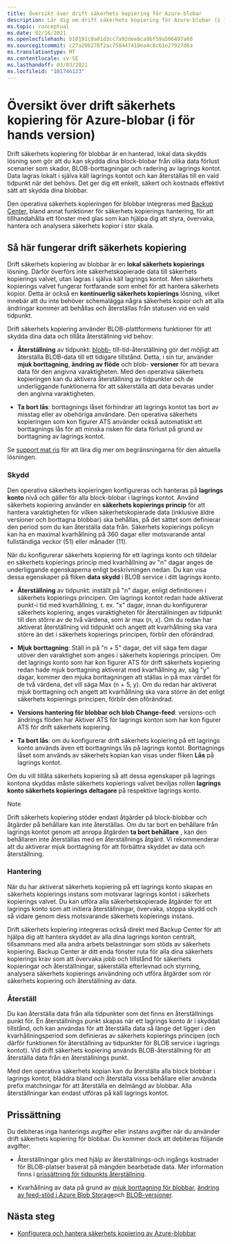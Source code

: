 ```yaml
---
title: Översikt över drift säkerhets kopiering för Azure-blobar
description: Lär dig om drift säkerhets kopiering för Azure-blobar (i för hands version).
ms.topic: conceptual
ms.date: 02/16/2021
ms.openlocfilehash: b10191c8a01d3cc7a92dee8ca9bf59a506497a60
ms.sourcegitcommit: c27a20b278f2ac758447418ea4c8c61e27927d6a
ms.translationtype: MT
ms.contentlocale: sv-SE
ms.lasthandoff: 03/03/2021
ms.locfileid: "101746123"
---
```

# <a name="overview-of-operational-backup-for-azure-blobs-in-preview"></a>Översikt över drift säkerhets kopiering för Azure-blobar (i för hands version)

Drift säkerhets kopiering för blobbar är en hanterad, lokal data skydds lösning som gör att du kan skydda dina block-blobar från olika data förlust scenarier som skador, BLOB-borttagningar och radering av lagrings kontot. Data lagras lokalt i själva käll lagrings kontot och kan återställas till en vald tidpunkt när det behövs. Det ger dig ett enkelt, säkert och kostnads effektivt sätt att skydda dina blobbar.

Den operativa säkerhets kopieringen för blobbar integreras med [Backup Center](backup-center-overview.md), bland annat funktioner för säkerhets kopierings hantering, för att tillhandahålla ett fönster med glas som kan hjälpa dig att styra, övervaka, hantera och analysera säkerhets kopior i stor skala.

## <a name="how-operational-backup-works"></a>Så här fungerar drift säkerhets kopiering

Drift säkerhets kopiering av blobbar är en **lokal säkerhets kopierings** lösning. Därför överförs inte säkerhetskopierade data till säkerhets kopierings valvet, utan lagras i själva käll lagrings kontot. Men säkerhets kopierings valvet fungerar fortfarande som enhet för att hantera säkerhets kopior. Detta är också en **kontinuerlig säkerhets kopierings** lösning, vilket innebär att du inte behöver schemalägga några säkerhets kopior och att alla ändringar kommer att behållas och återställas från statusen vid en vald tidpunkt.

Drift säkerhets kopiering använder BLOB-plattformens funktioner för att skydda dina data och tillåta återställning vid behov:

- **Återställning** av tidpunkt: [blobb-](https://docs.microsoft.com/azure/storage/blobs/point-in-time-restore-overview) till-tid-återställning gör det möjligt att återställa BLOB-data till ett tidigare tillstånd. Detta, i sin tur, använder **mjuk borttagning**, **ändring av flöde** och blob- **versioner** för att bevara data för den angivna varaktigheten. Med den operativa säkerhets kopieringen kan du aktivera återställning av tidpunkter och de underliggande funktionerna för att säkerställa att data bevaras under den angivna varaktigheten.

- **Ta bort lås**: borttagnings låset förhindrar att lagrings kontot tas bort av misstag eller av obehöriga användare. Den operativa säkerhets kopieringen som kon figurer ATS använder också automatiskt ett borttagnings lås för att minska risken för data förlust på grund av borttagning av lagrings kontot.

Se [support mat ris](blob-backup-support-matrix.md) för att lära dig mer om begränsningarna för den aktuella lösningen.

### <a name="protection"></a>Skydd

Den operativa säkerhets kopieringen konfigureras och hanteras på **lagrings konto** nivå och gäller för alla block-blobar i lagrings kontot. Använd säkerhets kopiering använder en **säkerhets kopierings princip** för att hantera varaktigheten för vilken säkerhetskopierade data (inklusive äldre versioner och borttagna blobbar) ska behållas, på det sättet som definierar den period som du kan återställa data från. Säkerhets kopierings policyn kan ha en maximal kvarhållning på 360 dagar eller motsvarande antal fullständiga veckor (51) eller månader (11).

När du konfigurerar säkerhets kopiering för ett lagrings konto och tilldelar en säkerhets kopierings princip med kvarhållning av "n" dagar anges de underliggande egenskaperna enligt beskrivningen nedan. Du kan visa dessa egenskaper på fliken **data skydd** i BLOB service i ditt lagrings konto.

- **Återställning** av tidpunkt: inställt på "n" dagar, enligt definitionen i säkerhets kopierings principen. Om lagrings kontot redan hade aktiverat punkt-i tid med kvarhållning, t. ex. "x" dagar, innan du konfigurerar säkerhets kopiering, anges varaktigheten för återställningen av tidpunkt till den större av de två värdena, som är max (n, x). Om du redan har aktiverat återställning vid tidpunkt och angett att kvarhållning ska vara större än det i säkerhets kopierings principen, förblir den oförändrad.

- **Mjuk borttagning**: Ställ in på "n + 5" dagar, det vill säga fem dagar utöver den varaktighet som anges i säkerhets kopierings principen. Om det lagrings konto som har kon figurer ATS för drift säkerhets kopiering redan hade mjuk borttagning aktiverat med kvarhållning av, säg "y" dagar, kommer den mjuka borttagningen att ställas in på max värdet för de två värdena, det vill säga Max (n + 5, y). Om du redan har aktiverat mjuk borttagning och angett att kvarhållning ska vara större än det enligt säkerhets kopierings principen, förblir den oförändrad.

- **Versions hantering för blobbar och blob Change-feed**: versions-och ändrings flöden har Aktiver ATS för lagrings konton som har kon figurer ATS för drift säkerhets kopiering.

- **Ta bort lås**: om du konfigurerar drift säkerhets kopiering på ett lagrings konto används även ett borttagnings lås på lagrings kontot. Borttagnings låset som används av säkerhets kopian kan visas under fliken **Lås** på lagrings kontot.

Om du vill tillåta säkerhets kopiering så att dessa egenskaper på lagrings kontona skyddas måste säkerhets kopierings valvet beviljas rollen **lagrings konto säkerhets kopierings deltagare** på respektive lagrings konto.

>[!NOTE]
>Drift säkerhets kopiering stöder endast åtgärder på block-blobbar och åtgärder på behållare kan inte återställas. Om du tar bort en behållare från lagrings kontot genom att anropa åtgärden **ta bort behållare** , kan den behållaren inte återställas med en återställnings åtgärd. Vi rekommenderar att du aktiverar mjuk borttagning för att förbättra skyddet av data och återställning.

### <a name="management"></a>Hantering

När du har aktiverat säkerhets kopiering på ett lagrings konto skapas en säkerhets kopierings instans som motsvarar lagrings kontot i säkerhets kopierings valvet. Du kan utföra alla säkerhetskopierade åtgärder för ett lagrings konto som att initiera återställningar, övervaka, stoppa skydd och så vidare genom dess motsvarande säkerhets kopierings instans.

Drift säkerhets kopiering integreras också direkt med Backup Center för att hjälpa dig att hantera skyddet av alla dina lagrings konton centralt, tillsammans med alla andra arbets belastningar som stöds av säkerhets kopiering. Backup Center är ditt enda fönster ruta för alla dina säkerhets kopierings krav som att övervaka jobb och tillstånd för säkerhets kopieringar och återställningar, säkerställa efterlevnad och styrning, analysera säkerhets kopierings användning och utföra åtgärder som rör säkerhets kopiering och återställning av data.

### <a name="restore"></a>Återställ

Du kan återställa data från alla tidpunkter som det finns en återställnings punkt för. En återställnings punkt skapas när ett lagrings konto är i skyddat tillstånd, och kan användas för att återställa data så länge det ligger i den kvarhållningsperiod som definieras av säkerhets kopierings principen (och därför funktionen för återställning av tidpunkter för BLOB service i lagrings kontot). Vid drift säkerhets kopiering används BLOB-återställning för att återställa data från en återställnings punkt.

Med den operativa säkerhets kopian kan du återställa alla block blobbar i lagrings kontot, bläddra bland och återställa vissa behållare eller använda prefix matchningar för att återställa en delmängd av blobbar. Alla återställningar kan endast utföras på käll lagrings kontot.

## <a name="pricing"></a>Prissättning

Du debiteras inga hanterings avgifter eller instans avgifter när du använder drift säkerhets kopiering för blobbar. Du kommer dock att debiteras följande avgifter:

- Återställningar görs med hjälp av återställnings-och ingångs kostnader för BLOB-platser baserat på mängden bearbetade data. Mer information finns i [prissättning för tidpunkts återställning](https://docs.microsoft.com/azure/storage/blobs/point-in-time-restore-overview#pricing-and-billing).

- Kvarhållning av data på grund av [mjuk borttagning för blobbar](https://docs.microsoft.com/azure/storage/blobs/soft-delete-blob-overview), [ändring av feed-stöd i Azure Blob Storage](https://docs.microsoft.com/azure/storage/blobs/storage-blob-change-feed)och [BLOB-versioner](https://docs.microsoft.com/azure/storage/blobs/versioning-overview).

## <a name="next-steps"></a>Nästa steg

- [Konfigurera och hantera säkerhets kopiering av Azure-blobbar](blob-backup-configure-manage.md)
